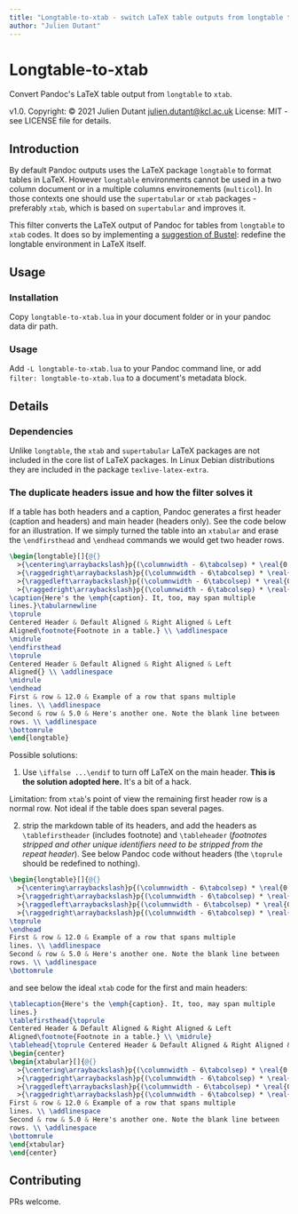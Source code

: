 ```yaml
---
title: "Longtable-to-xtab - switch LaTeX table outputs from longtable to xtab"
author: "Julien Dutant"
---
```


Longtable-to-xtab
=======

Convert Pandoc's LaTeX table output from `longtable` to `xtab`.

v1.0. Copyright: © 2021 Julien Dutant <julien.dutant@kcl.ac.uk>
License:  MIT - see LICENSE file for details.

Introduction
------------

By default Pandoc outputs uses the LaTeX package `longtable` to format
tables in LaTeX. However `longtable` environments cannot be used in a two column document or in a multiple columns environements (`multicol`).
In those contexts one should use the `supertabular` or `xtab` packages -
preferably `xtab`, which is based on `supertabular` and improves it.

This filter converts the LaTeX output of Pandoc for tables from
`longtable` to `xtab` codes. It does so by implementing a [suggestion of
Bustel](https://github.com/jgm/pandoc/issues/1023#issuecomment-656769330):
redefine the longtable environment in LaTeX itself.

Usage
-----

### Installation

Copy `longtable-to-xtab.lua` in your document folder or in your pandoc data
dir path.

### Usage

Add `-L longtable-to-xtab.lua` to your Pandoc command line, or add
`filter: longtable-to-xtab.lua` to a document's metadata block.

Details
----

### Dependencies

Unlike `longtable`, the `xtab` and `supertabular` LaTeX packages are not
included in the core list of LaTeX packages. In Linux Debian distributions
they are included in the package `texlive-latex-extra`.

### The duplicate headers issue and how the filter solves it

If a table has both headers and a caption, Pandoc generates a first header
(caption and headers) and main header (headers only). See the code below for an illustration. If we simply turned the table into an `xtabular` and erase the `\endfirsthead` and `\endhead` commands we would get two header rows.

```latex
\begin{longtable}[]{@{}
  >{\centering\arraybackslash}p{(\columnwidth - 6\tabcolsep) * \real{0.17}}
  >{\raggedright\arraybackslash}p{(\columnwidth - 6\tabcolsep) * \real{0.11}}
  >{\raggedleft\arraybackslash}p{(\columnwidth - 6\tabcolsep) * \real{0.22}}
  >{\raggedright\arraybackslash}p{(\columnwidth - 6\tabcolsep) * \real{0.36}}@{}}
\caption{Here's the \emph{caption}. It, too, may span multiple
lines.}\tabularnewline
\toprule
Centered Header & Default Aligned & Right Aligned & Left
Aligned\footnote{Footnote in a table.} \\ \addlinespace
\midrule
\endfirsthead
\toprule
Centered Header & Default Aligned & Right Aligned & Left
Aligned{} \\ \addlinespace
\midrule
\endhead
First & row & 12.0 & Example of a row that spans multiple
lines. \\ \addlinespace
Second & row & 5.0 & Here's another one. Note the blank line between
rows. \\ \addlinespace
\bottomrule
\end{longtable}

```

Possible solutions:

1. Use `\iffalse ...\endif` to turn off LaTeX on the main header. **This is
  the solution adopted here.** It's a bit of a hack.

  Limitation: from `xtab`'s point of view the remaining first header row is a normal row. Not ideal if the table does span several pages.

2. strip the markdown table of its headers, and add the headers as
  `\tablefirstheader` (includes footnote) and `\tableheader` (*footnotes stripped and other unique identifiers need to be stripped from the
  repeat header*). See below Pandoc code without headers (the
  `\toprule` should be redefined to nothing).

  ```latex
  \begin{longtable}[]{@{}
    >{\centering\arraybackslash}p{(\columnwidth - 6\tabcolsep) * \real{0.17}}
    >{\raggedright\arraybackslash}p{(\columnwidth - 6\tabcolsep) * \real{0.11}}
    >{\raggedleft\arraybackslash}p{(\columnwidth - 6\tabcolsep) * \real{0.22}}
    >{\raggedright\arraybackslash}p{(\columnwidth - 6\tabcolsep) * \real{0.36}}@{}}
  \toprule
  \endhead
  First & row & 12.0 & Example of a row that spans multiple
  lines. \\ \addlinespace
  Second & row & 5.0 & Here's another one. Note the blank line between
  rows. \\ \addlinespace
  \bottomrule
  ```

  and see below the ideal `xtab` code for the first and main headers:

  ```latex
  \tablecaption{Here's the \emph{caption}. It, too, may span multiple
  lines.}
  \tablefirsthead{\toprule
  Centered Header & Default Aligned & Right Aligned & Left
  Aligned\footnote{Footnote in a table.} \\ \midrule}
  \tablehead{\toprule Centered Header & Default Aligned & Right Aligned & Left Aligned \\ \midrule}
  \begin{center}
  \begin{xtabular}[]{@{}
    >{\centering\arraybackslash}p{(\columnwidth - 6\tabcolsep) * \real{0.17}}
    >{\raggedright\arraybackslash}p{(\columnwidth - 6\tabcolsep) * \real{0.11}}
    >{\raggedleft\arraybackslash}p{(\columnwidth - 6\tabcolsep) * \real{0.22}}
    >{\raggedright\arraybackslash}p{(\columnwidth - 6\tabcolsep) * \real{0.36}}@{}}
  First & row & 12.0 & Example of a row that spans multiple
  lines. \\ \addlinespace
  Second & row & 5.0 & Here's another one. Note the blank line between
  rows. \\ \addlinespace
  \bottomrule
  \end{xtabular}
  \end{center}
  ```

Contributing
------------

PRs welcome.

